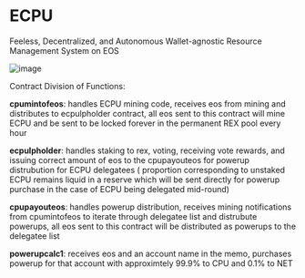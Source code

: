 # ECPU
Feeless, Decentralized, and Autonomous Wallet-agnostic Resource Management System on EOS



![image](https://user-images.githubusercontent.com/51843516/147264651-39f0aeb4-33f1-4f49-82f6-d186f1601d80.png)



Contract Division of Functions:

**cpumintofeos**: handles ECPU mining code, receives eos from mining and distributes to ecpulpholder contract, all eos sent to this contract will mine ECPU and be sent to be locked forever in the permanent REX pool every hour

**ecpulpholder**: handles staking to rex, voting, receiving vote rewards, and issuing correct amount of eos to the cpupayouteos for powerup distrubution for ECPU delegatees ( proportion corresponding to unstaked ECPU remains liquid in a reserve which will be sent directly for powerup purchase in the case of ECPU being delegated mid-round)

**cpupayouteos**: handles powerup distribution, receives mining notifications from cpumintofeos to iterate through delegatee list and distrubute powerups, all eos sent to this contract will be distributed as powerups to the delegatee list

**powerupcalc1**: receives eos and an account name in the memo, purchases powerup for that account with approximtely 99.9% to CPU and 0.1% to NET

